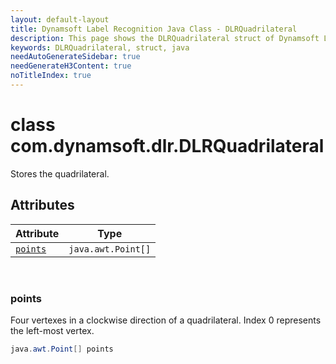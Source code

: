 ```yaml
---
layout: default-layout
title: Dynamsoft Label Recognition Java Class - DLRQuadrilateral
description: This page shows the DLRQuadrilateral struct of Dynamsoft Label Recognition for Java Language.
keywords: DLRQuadrilateral, struct, java
needAutoGenerateSidebar: true
needGenerateH3Content: true
noTitleIndex: true
---
```



# class com.dynamsoft.dlr.DLRQuadrilateral
Stores the quadrilateral.  


## Attributes
  
| Attribute | Type |
|---------- | ---- |
| [`points`](#points) | `java.awt.Point[]` |


&nbsp;

### points
Four vertexes in a clockwise direction of a quadrilateral. Index 0 represents the left-most vertex. 
```java
java.awt.Point[] points
```



